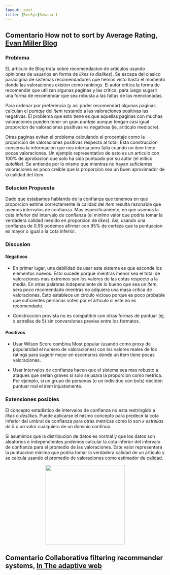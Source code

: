 ```yaml
---
layout: post
title: [RecSys]Semana 1
---
```


## Comentario How not to sort by Average Rating, [Evan Miller Blog](http://www.evanmiller.org/how-not-to-sort-by-average-rating.html)


### Problema

EL articulo de Blog trata sobre recomendacion de articulos usando opiniones de usuarios en forma de *likes* (o *dislikes*). 
Se escapa del clasico paradigma de sistemas recomendadores que hemos visto hasta el momento donde las valoraciones existen como rankings.
El autor critica la forma de recomendar que utilizan algunas paginas y las critica, para luego sugerir una forma de recomendar que sea robusta a las faltas de las mencionadas.

Para ordenar por preferencia (y asi poder recomendar) algunas paginas calculan el *puntaje* del *item* restando a las valoraciones positivas las negativas. 
El problema que esto tiene es que aquellas paginas con muchas valoraciones pueden tener un gran *puntaje* aunque tengan casi igual proporcion de valoraciones positivas vs negativas (ie, ariticulo mediocre).

Otras paginas evitan el problema calculando el procentaje como la proporcion de valoraciones positivas respecto al total. 
Esta construccion conserva la informacion que nos intersa pero falla cuando un *item* tiene pocas valoraciones.
Un ejemplo representativo de esto es un articulo con 100% de aprobacion que solo ha sido puntuado por su autor (el mitico *autolike*).
Se entiende por lo mismo que mientras no hayan suficientes valoraciones es poco creible que la proporcion sea un buen aproximador de la calidad del *item*.

### Solucion Propuesta

Dado que estabamos hablando de la confianza que tenemos en que proporcion estime correctamente la calidad del *item* resulta razonable que usemos intervalos de confianza. 
Mas especificamente, en que usemos la cota inferior del intervalo de confianza (el minimo valor que podria tomar la verdadera calidad medido en proporcion de *likes*). 
Asi, usando una confianza de 0.95 podemos afirmar con 95% de certeza que la puntuacion es mayor o igual a la cota inferior.

### Discusion

#### Negativos

* En primer lugar, una debilidad de usar este sistema es que esconde los elementos nuevos.
Esto sucede porque mientras menor sea el total de valoraciones mas extremos son los valores de las cotas respecto a la media.
En otras palabras independiente de lo bueno que sea un *item*, sera poco recomendado mientras no adquiera una masa critica de valoraciones.
Esto establece un circulo vicioso porque es poco probable que suficientes personas voten por el articulo si este no es recomendado.

* Construccion provista no es compatible con otras formas de puntuar (ej, x estrellas de 5) sin conversiones previas entre los formatos.

#### Positivos

* Usar Wilson Score combina Most popular (usando como proxy de popularidad el numero de valoraciones) con los valores reales de los ratings para sugerir mejor en escenarios donde un item tiene pocas valoraciones.

* Usar intervalos de confianza hacen que el sistema sea mas robusto a ataques que serian graves si solo se usara la proporcion como metrica. 
Por ejemplo, si un grupo de personas (o un individuo con bots) deciden puntuar mal el *item* injustamente.

### Extensiones posibles

El concepto estadistico de intervalos de confianza no esta restringido a *likes* o *deslikes*. Puede aplicarse el mismo concepto para predecir la cota inferior del umbral de confianza para otras metricas como lo son *x estrellas de 5* o un valor cualquiera de un dominio continuo.

Si asumimos que la distribucion de datos es normal y que los datos son aleatorios e independientes podemos calcular la cota inferior del intervalo de confianza para el promedio de las valoraciones. 
Este valor representara la puntuacion minima que podria tomar la verdadera calidad de un articulo y se calcula usando el promedio de valoraciones como estimador de calidad.


<img src="http://www.ub.edu/stat/GrupsInnovacio/Statmedia/demo/Temas/Capitulo8/Images/normal5.gif" style="width: 250px; display:block; margin:auto"/>

## Comentario Collaborative filtering recommender systems, [In The adaptive web ](https://pdfs.semanticscholar.org/d17d/3fa8083c4de1f5545446a1f59da54a1dba21.pdf)
